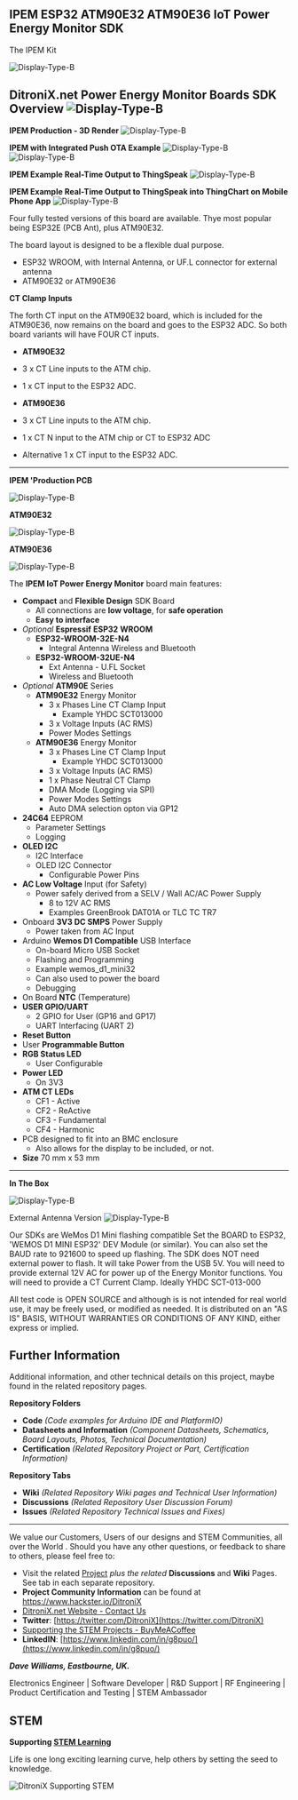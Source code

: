 ## IPEM ESP32 ATM90E32 ATM90E36 IoT Power Energy Monitor SDK

The IPEM Kit

![Display-Type-B](https://ditronix.net/wp-content/uploads/2023/07/IPEM-ESP32-ATM90E32-ATM90E36-Variant-SDK-1.2303.202P-Kit-scaled.jpg?raw=true)

**DitroniX.net Power Energy Monitor Boards SDK Overview**
![Display-Type-B](https://ditronix.net/wp-content/uploads/2023/08/DitroniX.net-Power-Energy-Monitor-Boards-SDK-Overview-scaled.jpg?raw=true)
------------

**IPEM Production - 3D Render**
![Display-Type-B](https://ditronix.net/wp-content/uploads/2023/07/IPEM-ESP32-ATM90E32-ATM90E36-SDK-1.2302.201P-3D-Model-v2.png?raw=true)

**IPEM with Integrated Push OTA Example**
![Display-Type-B](https://ditronix.net/wp-content/uploads/2023/05/IPEM-Push-OTA-Web-Home-Page.png?raw=true)
![Display-Type-B](https://ditronix.net/wp-content/uploads/2023/05/IPEM-Push-OTA-Web-Upload-Page.png?raw=true) 

**IPEM Example Real-Time Output to ThingSpeak**
![Display-Type-B](https://ditronix.net/wp-content/uploads/2023/06/IPEM-ThingSpeak-Example.png?raw=true)

**IPEM Example Real-Time Output to ThingSpeak into ThingChart on Mobile Phone App**
![Display-Type-B](https://hackster.imgix.net/uploads/attachments/1602282/ipem_thingspeak_-_thingchart_app_WLh2JVkBZ2.jpg?raw=true)

Four fully tested versions of this board are available. Thye most popular being ESP32E (PCB Ant), plus ATM90E32.

The board layout is designed to be a flexible dual purpose.
- ESP32 WROOM, with Internal Antenna, or UF.L connector for external antenna
- ATM90E32 or ATM90E36

**CT Clamp Inputs**

The forth CT input on the ATM90E32 board, which is included for the ATM90E36, now remains on the board and goes to the ESP32 ADC.  So both 
board variants will have FOUR CT inputs. 

- **ATM90E32**
 - 3 x CT Line inputs to the ATM chip.
 - 1 x CT input to the ESP32 ADC.

- **ATM90E36**
 - 3 x CT Line inputs to the ATM chip.
 - 1 x CT N input to the ATM chip or CT to ESP32 ADC
 - Alternative 1 x CT input to the ESP32 ADC.

------------

**IPEM 'Production PCB**

![Display-Type-B](https://ditronix.net/wp-content/uploads/2023/03/IPEM-ESP32-ATM90E32-ATM90E36-SDK-1.2303.202P-Component-Placement.png?raw=true)

**ATM90E32**

![Display-Type-B](https://ditronix.net/wp-content/uploads/2023/02/IPEM-ESP32-ATM90E32-IoT-Power-Energy-Monitor-Board-Solder-Links-scaled.jpg?raw=true)

**ATM90E36**

![Display-Type-B](https://ditronix.net/wp-content/uploads/2023/02/IPEM-ESP32-ATM90E36-IoT-Power-Energy-Monitor-Board-Solder-Links-scaled.jpg?raw=true)


 The **IPEM IoT Power Energy Monitor** board main features:
 - **Compact** and **Flexible Design** SDK Board
	 - All connections are **low voltage**, for **safe operation**
	 - **Easy to interface**
 - *Optional* **Espressif** **ESP32** **WROOM**
	 - **ESP32-WROOM-32E-N4** 
		 - Integral Antenna Wireless and Bluetooth  
	 - **ESP32-WROOM-32UE-N4** 
		 - Ext Antenna - U.FL Socket 
		 - Wireless and Bluetooth
 - *Optional* **ATM90E** Series
	 - **ATM90E32** Energy Monitor 
		 - 3 x Phases Line CT Clamp Input  
			 -  Example YHDC SCT013000
		 - 3 x Voltage Inputs (AC RMS)
		 - Power Modes Settings
	 - **ATM90E36** Energy Monitor 
		 - 3 x Phases Line CT Clamp Input 
			 -  Example YHDC SCT013000
		 - 3 x Voltage Inputs (AC RMS) 
		 - 1 x Phase Neutral CT Clamp
		 - DMA Mode (Logging via SPI)
		 - Power Modes Settings
		 - Auto DMA selection opton via GP12
 - **24C64** EEPROM 
	 - Parameter Settings
	 - Logging
 - **OLED I2C**
	 - I2C Interface
	 - OLED I2C Connector
		 - Configurable Power Pins
 - **AC Low Voltage** Input (for Safety)
	 - Power safely derived from a SELV / Wall AC/AC Power Supply 
		 - 8 to 12V AC RMS
		 - Examples GreenBrook DAT01A or TLC TC TR7
 - Onboard **3V3 DC SMPS** Power Supply
	 - Power taken from AC Input
 - Arduino **Wemos D1 Compatible** USB Interface
	 - On-board Micro USB Socket
	 - Flashing and Programming
	 - Example wemos_d1_mini32
	 - Can also used to power the board
	 - Debugging
 - On Board **NTC** (Temperature) 
 - **USER GPIO/UART**
	 - 2 GPIO for User (GP16 and GP17)
	 - UART Interfacing (UART 2)
 - **Reset Button** 
 - User **Programmable Button** 
 - **RGB Status LED**
	 - User Configurable
 - **Power LED**
	 - On 3V3 
 - **ATM CT LEDs**
	 - CF1 - Active 
	 - CF2 - ReActive
	 - CF3 - Fundamental
	 - CF4 - Harmonic
 - PCB designed to fit into an BMC enclosure 
	 - Also allows for the display to be included, or not. 
 - **Size** 70 mm x 53 mm



------------

**In The Box**

![Display-Type-B](https://ditronix.net/wp-content/uploads/2023/07/IPEM-ESP32-ATM90E32-ATM90E36-Variant-SDK-1.2303.202P-Kit-scaled.jpg?raw=true)

External Antenna Version
![Display-Type-B](https://ditronix.net/wp-content/uploads/2023/07/IPEM-ESP32UE-ATM90E32-IoT-Power-Energy-Monitor-In-the-Box-scaled.jpg?raw=true)



Our SDKs are WeMos D1 Mini flashing compatible
Set the BOARD to ESP32, 'WEMOS D1 MINI ESP32' DEV Module (or similar).
You can also set the BAUD rate to 921600 to speed up flashing.
The SDK does NOT need external power to flash. It will take Power from the USB 5V.
You will need to provide external 12V AC for power up of the Energy Monitor functions. You will need to provide a CT Current Clamp. Ideally YHDC SCT-013-000

All test code is OPEN SOURCE and although is is not intended for real world use, it may be freely used, or modified as needed. It is distributed on an "AS IS" BASIS, WITHOUT WARRANTIES OR CONDITIONS OF ANY KIND, either express or implied.


## **Further Information**

Additional information, and other technical details on this project, maybe found in the related repository pages.

**Repository Folders**

 - **Code** *(Code examples for Arduino  IDE and PlatformIO)*
 -  **Datasheets and Information** *(Component Datasheets, Schematics, Board Layouts, Photos, Technical Documentation)*
 - **Certification** *(Related Repository Project or Part, Certification Information)*

**Repository Tabs**

 - **Wiki** *(Related Repository Wiki pages and Technical User Information)*
 - **Discussions** *(Related Repository User Discussion Forum)*
 - **Issues** *(Related Repository Technical Issues and Fixes)*

***

We value our Customers, Users of our designs and STEM Communities, all over the World . Should you have any other questions, or feedback to share to others, please feel free to:

* Visit the related [Project](https://github.com/DitroniX?tab=repositories) *plus the related* **Discussions** and **Wiki** Pages.  See tab in each separate repository.
* **Project Community Information** can be found at https://www.hackster.io/DitroniX
* [DitroniX.net Website - Contact Us](https://ditronix.net/contact/)
* **Twitter**: [https://twitter.com/DitroniX](https://twitter.com/DitroniX)
* [Supporting the STEM Projects - BuyMeACoffee](https://www.buymeacoffee.com/DitroniX)
*  **LinkedIN**: [https://www.linkedin.com/in/g8puo/](https://www.linkedin.com/in/g8puo/)

***Dave Williams, Eastbourne, UK.***

Electronics Engineer | Software Developer | R&D Support | RF Engineering | Product Certification and Testing | STEM Ambassador

## STEM

**Supporting [STEM Learning](https://www.stem.org.uk/)**

Life is one long exciting learning curve, help others by setting the seed to knowledge.

![DitroniX Supporting STEM](https://hackster.imgix.net/uploads/attachments/1606838/stem_ambassador_-_100_volunteer_badge_edxfxlrfbc1_bjdqharfoe1_xbqi2KUcri.png?auto=compress%2Cformat&w=540&fit=max)
